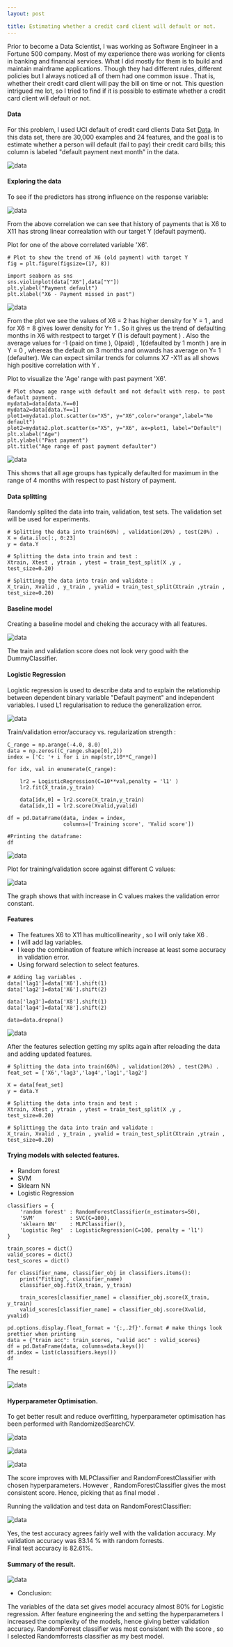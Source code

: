 ```yaml
---
layout: post

title: Estimating whether a credit card client will default or not.
---
```


Prior to become a Data Scientist, I was working as Software Engineer in a Fortune 500 company. Most of my experience there was working for clients in banking and financial services. What I did mostly for them is to build and maintain mainframe applications. Though they had different rules, different policies but I always noticed all of them had one common issue . That is, whether  their credit card client will pay the bill on time or not. This question intrigued me lot, so I tried to find if it is possible to estimate whether a credit card client will default or not. 

#### Data

For this problem, I used UCI default of credit card clients Data Set [Data](https://archive.ics.uci.edu/ml/datasets/default+of+credit+card+clients). In this data set, there are 30,000 examples and 24 features, and the goal is to estimate whether a person will default (fail to pay) their credit card bills; this column is labeled "default payment next month" in the data.

![data](/images/CC/img1.PNG)

#### Exploring the data

To see if the predictors has strong influence on the response variable: 

![data](/images/CC/img2.PNG)

From the above correlation we can see that history of payments that is X6 to X11 has strong linear correalation with our target Y (default payment).

Plot for one of the above correlated variable 'X6'.

```
# Plot to show the trend of X6 (old payment) with target Y 
fig = plt.figure(figsize=(17, 8))

import seaborn as sns
sns.violinplot(data["X6"],data["Y"])
plt.ylabel("Payment default")
plt.xlabel("X6 - Payment missed in past")
```

![data](/images/CC/img3.PNG)  

From the plot we see the values of X6 = 2 has higher density for Y = 1 , and for X6 = 8 gives lower density for Y= 1 . So it gives us the trend of defaulting months in X6 with restpect to target Y (1 is default payment ) . Also the average values for -1 (paid on time ), 0(paid) , 1(defaulted by 1 month ) are in Y = 0 , whereas the default on 3 months and onwards has average on Y= 1 (defaulter). We can expect similar trends for columns X7 -X11 as all shows high positive correlation with Y .

Plot to visualize the 'Age' range with past payment 'X6'.

```
# Plot shows age range with default and not default with resp. to past default payment.
mydata1=data[data.Y==0]
mydata2=data[data.Y==1]
plot1=mydata1.plot.scatter(x="X5", y="X6",color="orange",label="No default")
plot2=mydata2.plot.scatter(x="X5", y="X6", ax=plot1, label="Default")
plt.xlabel("Age")
plt.ylabel("Past payment")
plt.title("Age range of past payment defaulter")
```

![data](/images/CC/img4.PNG)  

This shows that all age groups has typically defaulted for maximum in the range of 4 months with respect to past history of payment.

#### Data splitting

Randomly splited the data into train, validation, test sets. The validation set will be used for experiments.

```
# Splitting the data into train(60%) , validation(20%) , test(20%) .
X = data.iloc[:, 0:23]
y = data.Y

# Splitting the data into train and test : 
Xtrain, Xtest , ytrain , ytest = train_test_split(X ,y , test_size=0.20)

# Splittingg the data into train and validate :
X_train, Xvalid , y_train , yvalid = train_test_split(Xtrain ,ytrain , test_size=0.20)
```

#### Baseline model

Creating a baseline model and cheking the accuracy with all features.

![data](/images/CC/img5.PNG) 

The train and validation score does not look very good with the DummyClassifier. 

#### Logistic Regression  

Logistic regression is used to describe data and to explain the relationship between dependent binary variable "Default payment" and independent variables. I used L1 regularisation to reduce the generalization error.

![data](/images/CC/img6.PNG)   

Train/validation error/accuracy vs. regularization strength : 

```
C_range = np.arange(-4.0, 8.0)
data = np.zeros((C_range.shape[0],2))
index = ['C: '+ i for i in map(str,10**C_range)]

for idx, val in enumerate(C_range):

    lr2 = LogisticRegression(C=10**val,penalty = 'l1' )
    lr2.fit(X_train,y_train)
    
    data[idx,0] = lr2.score(X_train,y_train)
    data[idx,1] = lr2.score(Xvalid,yvalid)
    
df = pd.DataFrame(data, index = index, 
                  columns=['Training score', 'Valid score'])

#Printing the dataframe: 
df
```

![data](/images/CC/img7.PNG) 

Plot for training/validation score against different C values: 

![data](/images/CC/img8.PNG)

The graph shows that with increase in C values makes the validation error constant.

#### Features

* The features X6 to X11 has multicollinearity , so I will only take X6 .
* I will add lag variables.
* I keep the combination of feature which increase at least some accuracy in validation error.
* Using forward selection to select features.

```
# Adding lag variables .
data['lag1']=data['X6'].shift(1)
data['lag2']=data['X6'].shift(2)

data['lag3']=data['X8'].shift(1)
data['lag4']=data['X8'].shift(2)

data=data.dropna()
```
![data](/images/CC/img9.PNG)

After the features selection getting my splits again after reloading the data and adding updated features.

```
# Splitting the data into train(60%) , validation(20%) , test(20%) .
feat_set = ['X6','lag3','lag4','lag1','lag2']

X = data[feat_set]
y = data.Y

# Splitting the data into train and test : 
Xtrain, Xtest , ytrain , ytest = train_test_split(X ,y , test_size=0.20)

# Splittingg the data into train and validate :
X_train, Xvalid , y_train , yvalid = train_test_split(Xtrain ,ytrain , test_size=0.20)
```

#### Trying models with selected features.

* Random forest
* SVM
* Sklearn NN
* Logistic Regression


```
classifiers = {
    'random forest' : RandomForestClassifier(n_estimators=50),
    'SVM'           : SVC(C=100),
    'sklearn NN'    : MLPClassifier(),
    'Logistic Reg'  : LogisticRegression(C=100, penalty = 'l1')
}

train_scores = dict()
valid_scores = dict()
test_scores = dict()

for classifier_name, classifier_obj in classifiers.items():
    print("Fitting", classifier_name)
    classifier_obj.fit(X_train, y_train)
    
    train_scores[classifier_name] = classifier_obj.score(X_train, y_train)
    valid_scores[classifier_name] = classifier_obj.score(Xvalid, yvalid)
    
pd.options.display.float_format = '{:,.2f}'.format # make things look prettier when printing
data = {"train acc": train_scores, "valid acc" : valid_scores}
df = pd.DataFrame(data, columns=data.keys())
df.index = list(classifiers.keys())
df
```

The result : 

![data](/images/CC/img10.PNG)

#### Hyperparameter Optimisation.

To get better result and reduce overfitting, hyperparameter optimisation has been performed with RandomizedSearchCV.

![data](/images/CC/img11.PNG)

![data](/images/CC/img12.PNG)

![data](/images/CC/img13.PNG)

The score improves with MLPClassifier and RandomForestClassifier with chosen hyperparameters. However , RandomForestClassifier gives the most consistent score. Hence, picking that as final model .

Running the validation and test data on RandomForestClassifier:

![data](/images/CC/img14.PNG)

Yes, the test accuracy agrees fairly well with the validation accuracy. My validation accuracy was 83.14 % with random forrests.    
Final test accuracy is 82.61%.

#### Summary of the result.

![data](/images/CC/img15.PNG)

* Conclusion: 

The variables of the data set gives model accuracy almost 80% for Logistic regression. After feature engineering the and setting the hyperparameters I increased the complexity of the models, hence giving better validation accuracy. RandomForrest classifier was most consistent with the score , so I selected Randomforrests classifier as my best model.
